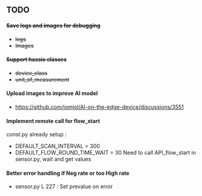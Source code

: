 ## TODO

#### ~~Save logs and images for debugging~~ 
* ~~logs~~
* ~~Images~~


#### ~~Support hassio classes~~ 
* ~~device_class~~
* ~~unit_of_measurement~~

#### Upload images to improve AI model

* https://github.com/jomjol/AI-on-the-edge-device/discussions/3551

#### Implement remote call for flow_start
const.py already setup : 
* DEFAULT_SCAN_INTERVAL = 300
* DEFAULT_FLOW_ROUND_TIME_WAIT = 30 
Need to call API_flow_start in sensor.py, wait and get values

#### Better error handling if Neg rate or too High rate
* sensor.py L 227 : Set prevalue on error
